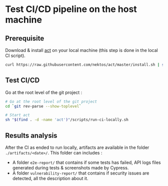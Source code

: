 # Test CI/CD pipeline on the host machine

## Prerequisite

Download & install [act](https://github.com/nektos/act) on your local machine (this step is done in the local CI script).

```sh
curl https://raw.githubusercontent.com/nektos/act/master/install.sh | sudo bash
```

## Test CI/CD

Go at the root level of the git project :

```sh
# Go at the root level of the git project
cd `git rev-parse --show-toplevel`

# Start act
sh "$(find . -d -name 'act')"/scripts/run-ci-locally.sh
```

## Results analysis

After the CI as ended to run locally, artifacts are available in the folder `./artifacts/<date>/`. This folder can includes :

- A folder `e2e-report/` that contains if some tests has failed, API logs files generated during tests & screenshots made by Cypress.
- A folder `vulnerability-report/` that contains if security issues are detected, all the description about it.

